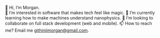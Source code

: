 👋 Hi, I’m Morgan.  
👀 I’m interested in software that makes tech feel like magic.
🌱 I’m currently learning how to make machines understand nanophysics.
💞️ I’m looking to collaborate on full stack development (web and mobile).
📫 How to reach me? Email me githinjimorgan@gmail.com.

<!---
mgithinji/mgithinji is a ✨ special ✨ repository because its `README.md` (this file) appears on your GitHub profile.
You can click the Preview link to take a look at your changes.
--->
